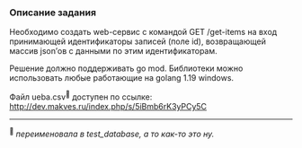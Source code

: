 ### Описание задания

Необходимо создать web-сервис с командой GET  /get-items на вход принимающей идентификаторы записей (поле id), возвращающей массив json’ов c данными по этим идентификаторам.

Решение должно поддерживать go mod. Библиотеки можно использовать любые работающие на golang 1.19 windows.

Файл ueba.csv<sup>🤡</sup> доступен по ссылке: http://dev.makves.ru/index.php/s/5iBmb6rK3yPCy5C

___
<sup>🤡</sup> _переименовала в test_database, а то как-то это ну._